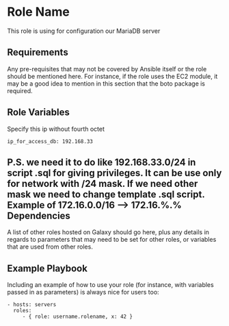 Role Name
=========

This role is using for configuration our MariaDB server

Requirements
------------

Any pre-requisites that may not be covered by Ansible itself or the role should be mentioned here. For instance, if the role uses the EC2 module, it may be a good idea to mention in this section that the boto package is required.

Role Variables
--------------

Specify this ip without fourth octet
```
ip_for_access_db: 192.168.33
```

P.S. we need it to do like 192.168.33.0/24 in script .sql for giving privileges. It can be use only for network with /24 mask. If we need other mask we need to change template .sql script. Example of 172.16.0.0/16 --> 172.16.%.%
Dependencies
------------

A list of other roles hosted on Galaxy should go here, plus any details in regards to parameters that may need to be set for other roles, or variables that are used from other roles.

Example Playbook
----------------

Including an example of how to use your role (for instance, with variables passed in as parameters) is always nice for users too:

    - hosts: servers
      roles:
         - { role: username.rolename, x: 42 }

